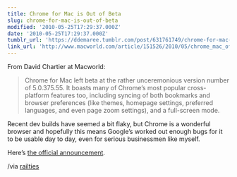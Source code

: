 ```yaml
---
title: Chrome for Mac is Out of Beta
slug: chrome-for-mac-is-out-of-beta
modified: '2010-05-25T17:29:37.000Z'
date: '2010-05-25T17:29:37.000Z'
tumblr_url: 'https://ddemaree.tumblr.com/post/631761749/chrome-for-mac-is-out-of-beta'
link_url: 'http://www.macworld.com/article/151526/2010/05/chrome_mac_official.html'
---
```

From David Chartier at Macworld:

> Chrome for Mac left beta at the rather unceremonious version number of 5.0.375.55. It boasts many of Chrome’s most popular cross-platform features too, including syncing of both bookmarks and browser preferences (like themes, homepage settings, preferred languages, and even page zoom settings), and a full-screen mode.

Recent dev builds have seemed a bit flaky, but Chrome is a wonderful browser and hopefully this means Google’s worked out enough bugs for it to be usable day to day, even for serious businessmen like myself.

Here’s [the official announcement](http://googlemac.blogspot.com/2010/05/google-chrome-for-mac-ready-beta-now.html).

/via [railties](http://railties.tumblr.com/post/631759825/chrome-for-mac-is-out-of-beta)
